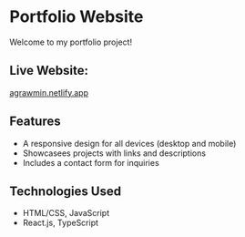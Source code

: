 # Portfolio Website

Welcome to my portfolio project!  

## Live Website:  
[agrawmin.netlify.app](https://agrawmin.netlify.app)  

## Features  
- A responsive design for all devices (desktop and mobile)
- Showcasees projects with links and descriptions  
- Includes a contact form for inquiries  

## Technologies Used  
- HTML/CSS, JavaScript  
- React.js, TypeScript


